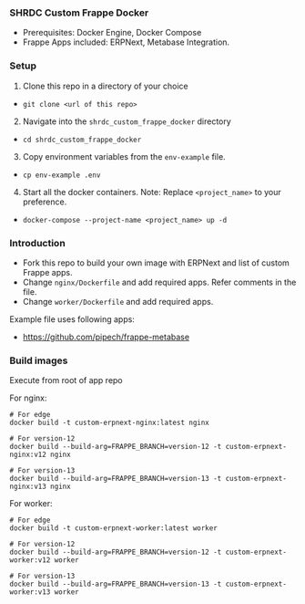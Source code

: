 ### SHRDC Custom Frappe Docker
- Prerequisites: Docker Engine, Docker Compose
- Frappe Apps included: ERPNext, Metabase Integration.

### Setup
1. Clone this repo in a directory of your choice
- `git clone <url of this repo>`

2. Navigate into the `shrdc_custom_frappe_docker` directory
- `cd shrdc_custom_frappe_docker`

3. Copy environment variables from the `env-example` file.
- `cp env-example .env`

4. Start all the docker containers. Note: Replace `<project_name>` to your preference.
- `docker-compose --project-name <project_name> up -d`



### Introduction

- Fork this repo to build your own image with ERPNext and list of custom Frappe apps.
- Change `nginx/Dockerfile` and add required apps. Refer comments in the file.
- Change `worker/Dockerfile` and add required apps.

Example file uses following apps:

- https://github.com/pipech/frappe-metabase

### Build images

Execute from root of app repo

For nginx:

```shell
# For edge
docker build -t custom-erpnext-nginx:latest nginx

# For version-12
docker build --build-arg=FRAPPE_BRANCH=version-12 -t custom-erpnext-nginx:v12 nginx

# For version-13
docker build --build-arg=FRAPPE_BRANCH=version-13 -t custom-erpnext-nginx:v13 nginx
```

For worker:

```shell
# For edge
docker build -t custom-erpnext-worker:latest worker

# For version-12
docker build --build-arg=FRAPPE_BRANCH=version-12 -t custom-erpnext-worker:v12 worker

# For version-13
docker build --build-arg=FRAPPE_BRANCH=version-13 -t custom-erpnext-worker:v13 worker
```
